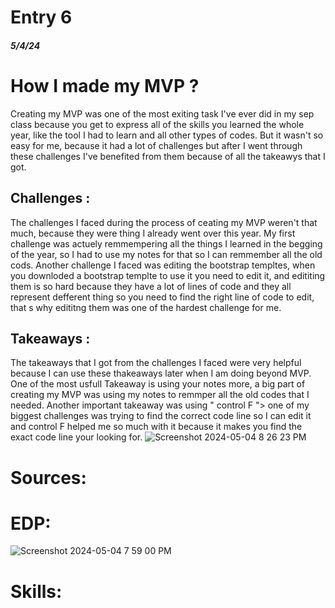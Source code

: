 # Entry 6
##### 5/4/24

# How I made my MVP ?
Creating my MVP was one of the most exiting task I've ever did in my sep class because you get to express all of the skills you learned the whole year, like the tool I had to learn and all other types of codes. But it wasn't so easy for me, because it had a lot of challenges but after I went through these challenges I've benefited from them because of all the takeawys that I got.
## Challenges :
The challenges I faced during the process of ceating my MVP weren't that much, because they were thing I already went over this year. 
My first challenge was actuely remmempering all the things I learned in the begging of the year, so I had to use my notes for that so I can remmember all the old cods.
Another challenge I faced was editing the bootstrap templtes, when you downloded a bootstrap templte to use it you need to edit it, and edititing them is so hard because they have a lot of lines of code and they all represent defferent thing so you need to find the right line of code to edit, that s why edititng them was one of the hardest challenge for me.  
## Takeaways :
The takeaways that I got from the challenges I faced were very helpful because I can use these thakeaways later when I am doing beyond MVP. One of the most usfull Takeaway is using your notes more, a big part of creating my MVP was using my notes to remmper all the old codes that I needed. Another important takeaway was using " control F "> one of my biggest challenges was trying to find the correct code line so I can edit it and control F helped me so much with it because it makes you find the exact code line your looking for.
![Screenshot 2024-05-04 8 26 23 PM](https://github.com/omarm4400/sep10-freedom-project/assets/146861785/993d7cd6-7a42-49bf-b7f1-ec11abd600f7)


# Sources:

# EDP:
![Screenshot 2024-05-04 7 59 00 PM](https://github.com/omarm4400/sep10-freedom-project/assets/146861785/0fe0bd98-1f47-4807-9d3f-f602b99fc811)
# Skills:
